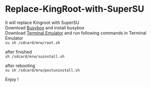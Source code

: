 # Replace-KingRoot-with-SuperSU
It will replace Kingroot with SuperSU  
Download [Busybox](https://play.google.com/store/apps/details?id=ru.meefik.busybox) and install busybox  
Download [Terminal Emulator](https://play.google.com/store/apps/details?id=jackpal.androidterm) and run following commands in Terminal Emulator  
`su
sh /sdcard/mrw/root.sh`

after finished  
`sh /sdcard/mrw/suinstall.sh`

after rebooting  
`su
sh /sdcard/mrw/postuninstall.sh`

Enjoy !
